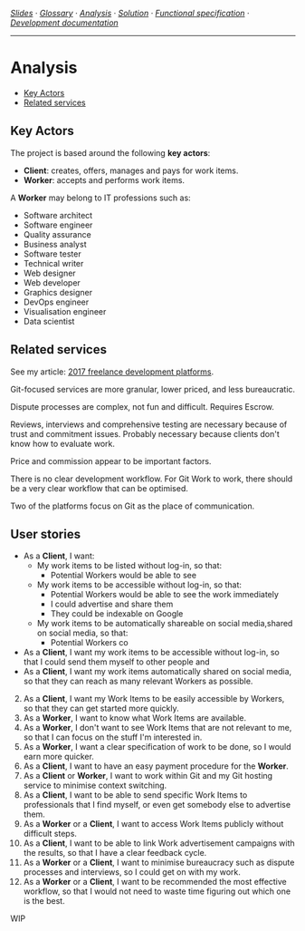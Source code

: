 <!-- navigation -->
*[Slides](https://docs.google.com/presentation/d/1o5J6twJ9vyvXOYP_qyf5fXrTT5rfl9VULBgo7Pq-gz4/edit#slide=id.p) ·
  [Glossary](glossary.md) ·
  [Analysis](analysis.md) ·
  [Solution](solution.md) ·
  [Functional specification](specification.md) ·
  [Development documentation](development.md)*
  
---

<!-- /navigation -->

# Analysis

<!-- toc -->

- [Key Actors](#key-actors)
- [Related services](#related-services)

<!-- tocstop -->

## Key Actors

The project is based around the following **key actors**:
* **Client**: creates, offers, manages and pays for work items.
* **Worker**: accepts and performs work items.

A **Worker** may belong to IT professions such as:
* Software architect
* Software engineer
* Quality assurance
* Business analyst
* Software tester
* Technical writer
* Web designer
* Web developer
* Graphics designer
* DevOps engineer
* Visualisation engineer
* Data scientist

## Related services

See my article: [2017 freelance development platforms](https://dev.to/scalawilliam_37/2017-freelance-development-platforms).

Git-focused services are more granular, lower priced, and less bureaucratic.

Dispute processes are complex, not fun and difficult. Requires Escrow.

Reviews, interviews and comprehensive testing are necessary because of trust and commitment issues.
Probably necessary because clients don't know how to evaluate work.

Price and commission appear to be important factors.

There is no clear development workflow.
For Git Work to work, there should be a very clear workflow that can be optimised.

Two of the platforms focus on Git as the place of communication.

## User stories

- As a **Client**, I want:
  - My work items to be listed without log-in, so that:
    - Potential Workers would be able to see 
  - My work items to be accessible without log-in, so that:
    - Potential Workers would be able to see the work immediately
    - I could advertise and share them
    - They could be indexable on Google
  - My work items to be automatically shareable on social media,shared on social media, so that:
    - Potential Workers co
- As a **Client**, I want my work items to be accessible without log-in, so that I could send them myself to other people and 
- As a **Client**, I want my work items automatically shared on social media, so that they can reach as many relevant Workers as possible.
2. As a **Client**, I want my Work Items to be easily accessible by Workers, so that they can get started more quickly.
3. As a **Worker**, I want to know what Work Items are available.
4. As a **Worker**, I don't want to see Work Items that are not relevant to me, so that I can focus on the stuff I'm interested in.
5. As a **Worker**, I want a clear specification of work to be done, so I would earn more quicker.
6. As a **Client**, I want to have an easy payment procedure for the **Worker**.
7. As a **Client** or **Worker**, I want to work within Git and my Git hosting service to minimise context switching.
8. As a **Client**, I want to be able to send specific Work Items to professionals that I find myself, or even get somebody else to advertise them.
9. As a **Worker** or a **Client**, I want to access Work Items publicly without difficult steps.
10. As a **Client**, I want to be able to link Work advertisement campaigns with the results, so that I have a clear feedback cycle.
11. As a **Worker** or a **Client**, I want to minimise bureaucracy such as dispute processes and interviews, so I could get on with my work.
12. As a **Worker** or a **Client**, I want to be recommended the most effective workflow, so that I would not need to waste time figuring out which one is the best.


WIP
